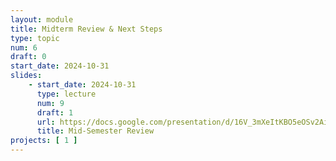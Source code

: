 ```yaml
---
layout: module
title: Midterm Review & Next Steps
type: topic
num: 6
draft: 0
start_date: 2024-10-31
slides: 
    - start_date: 2024-10-31
      type: lecture
      num: 9
      draft: 1
      url: https://docs.google.com/presentation/d/16V_3mXeItKBO5eOSv2AiftR8V20QwH0CQjSi_5zfngw/edit?usp=sharing
      title: Mid-Semester Review
projects: [ 1 ]
---
```

<!-- 
## Agenda
What are all of the things we’ve learned so far?
* Tradeoffs
* Package Management
* Distributed version control
* Docker — infrastructure as code
* Testing
* Activity
* Last-minute HW1 questions


 -->

